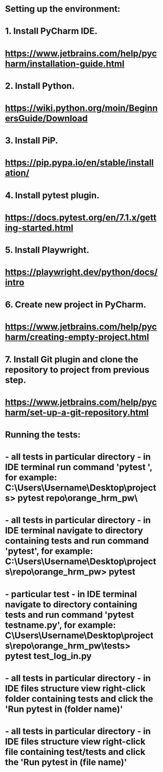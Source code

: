 # Setting up the environment:
# 1. Install PyCharm IDE.
# https://www.jetbrains.com/help/pycharm/installation-guide.html
# 2. Install Python.
# https://wiki.python.org/moin/BeginnersGuide/Download
# 3. Install PiP. 
# https://pip.pypa.io/en/stable/installation/
# 4. Install pytest plugin. 
# https://docs.pytest.org/en/7.1.x/getting-started.html
# 5. Install Playwright.
# https://playwright.dev/python/docs/intro
# 6. Create new project in PyCharm.
# https://www.jetbrains.com/help/pycharm/creating-empty-project.html
# 7. Install Git plugin and clone the repository to project from previous step.
# https://www.jetbrains.com/help/pycharm/set-up-a-git-repository.html

# Running the tests:
# - all tests in particular directory - in IDE terminal run command 'pytest <directory containing tests>', for example: C:\Users\Username\Desktop\projects> pytest repo\orange_hrm_pw\
# - all tests in particular directory - in IDE terminal navigate to directory containing tests and run command 'pytest', for example: C:\Users\Username\Desktop\projects\repo\orange_hrm_pw> pytest
# - particular test - in IDE terminal navigate to directory containing tests and run command 'pytest testname.py', for example: C\Users\Username\Desktop\projects\repo\orange_hrm_pw\tests> pytest test_log_in.py
# - all tests in particular directory - in IDE files structure view right-click folder containing tests and click the 'Run pytest in (folder name)'
# - all tests in particular directory - in IDE files structure view right-click file containing test/tests and click the 'Run pytest in (file name)'
